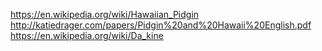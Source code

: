 
<!--
-->

https://en.wikipedia.org/wiki/Hawaiian_Pidgin
http://katiedrager.com/papers/Pidgin%20and%20Hawaii%20English.pdf
https://en.wikipedia.org/wiki/Da_kine

<!-- vim: set autoindent expandtab sw=4 syntax=markdown: -->
